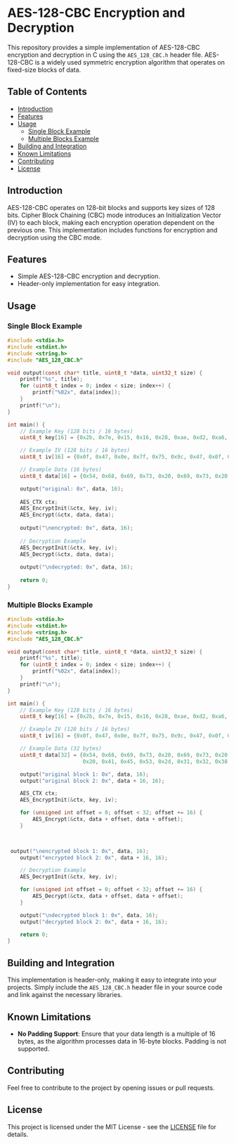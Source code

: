 # AES-128-CBC Encryption and Decryption

This repository provides a simple implementation of AES-128-CBC encryption and decryption in C using the `AES_128_CBC.h` header file. AES-128-CBC is a widely used symmetric encryption algorithm that operates on fixed-size blocks of data.

## Table of Contents

- [Introduction](#introduction)
- [Features](#features)
- [Usage](#usage)
  - [Single Block Example](#single-block-example)
  - [Multiple Blocks Example](#multiple-blocks-example)
- [Building and Integration](#building-and-integration)
- [Known Limitations](#known-limitations)
- [Contributing](#contributing)
- [License](#license)

## Introduction

AES-128-CBC operates on 128-bit blocks and supports key sizes of 128 bits. Cipher Block Chaining (CBC) mode introduces an Initialization Vector (IV) to each block, making each encryption operation dependent on the previous one. This implementation includes functions for encryption and decryption using the CBC mode.

## Features

- Simple AES-128-CBC encryption and decryption.
- Header-only implementation for easy integration.

## Usage

### Single Block Example

```c
#include <stdio.h>
#include <stdint.h>
#include <string.h>
#include "AES_128_CBC.h"

void output(const char* title, uint8_t *data, uint32_t size) {
    printf("%s", title);
    for (uint8_t index = 0; index < size; index++) {
        printf("%02x", data[index]);
    }
    printf("\n");
}

int main() {
    // Example Key (128 bits / 16 bytes)
    uint8_t key[16] = {0x2b, 0x7e, 0x15, 0x16, 0x28, 0xae, 0xd2, 0xa6, 0xab, 0xf7, 0x97, 0x99, 0x89, 0xcf, 0xab, 0x12};

    // Example IV (128 bits / 16 bytes)
    uint8_t iv[16] = {0x0f, 0x47, 0x0e, 0x7f, 0x75, 0x9c, 0x47, 0x0f, 0x42, 0xc6, 0xd3, 0x9c, 0xbc, 0x8e, 0x23, 0x25};

    // Example Data (16 bytes)
    uint8_t data[16] = {0x54, 0x68, 0x69, 0x73, 0x20, 0x69, 0x73, 0x20, 0x61, 0x20, 0x73, 0x69, 0x6d, 0x70, 0x6c, 0x65};

    output("original: 0x", data, 16);
    
    AES_CTX ctx;
    AES_EncryptInit(&ctx, key, iv);
    AES_Encrypt(&ctx, data, data);
    
    output("\nencrypted: 0x", data, 16);
    
    // Decryption Example
    AES_DecryptInit(&ctx, key, iv);
    AES_Decrypt(&ctx, data, data);
    
    output("\ndecrypted: 0x", data, 16);
    
    return 0;
}
```

### Multiple Blocks Example

```c
#include <stdio.h>
#include <stdint.h>
#include <string.h>
#include "AES_128_CBC.h"

void output(const char* title, uint8_t *data, uint32_t size) {
    printf("%s", title);
    for (uint8_t index = 0; index < size; index++) {
        printf("%02x", data[index]);
    }
    printf("\n");
}

int main() {
    // Example Key (128 bits / 16 bytes)
    uint8_t key[16] = {0x2b, 0x7e, 0x15, 0x16, 0x28, 0xae, 0xd2, 0xa6, 0xab, 0xf7, 0x97, 0x99, 0x89, 0xcf, 0xab, 0x12};

    // Example IV (128 bits / 16 bytes)
    uint8_t iv[16] = {0x0f, 0x47, 0x0e, 0x7f, 0x75, 0x9c, 0x47, 0x0f, 0x42, 0xc6, 0xd3, 0x9c, 0xbc, 0x8e, 0x23, 0x25};

    // Example Data (32 bytes)
    uint8_t data[32] = {0x54, 0x68, 0x69, 0x73, 0x20, 0x69, 0x73, 0x20, 0x61, 0x20, 0x73, 0x69, 0x6d, 0x70, 0x6c, 0x65,
                        0x20, 0x41, 0x45, 0x53, 0x2d, 0x31, 0x32, 0x38, 0x2d, 0x43, 0x42, 0x43, 0x20, 0x65, 0x78, 0x61};

    output("original block 1: 0x", data, 16);
    output("original block 2: 0x", data + 16, 16);

    AES_CTX ctx;
    AES_EncryptInit(&ctx, key, iv);

    for (unsigned int offset = 0; offset < 32; offset += 16) {
        AES_Encrypt(&ctx, data + offset, data + offset);
    }

   

 output("\nencrypted block 1: 0x", data, 16);
    output("encrypted block 2: 0x", data + 16, 16);

    // Decryption Example
    AES_DecryptInit(&ctx, key, iv);

    for (unsigned int offset = 0; offset < 32; offset += 16) {
        AES_Decrypt(&ctx, data + offset, data + offset);
    }

    output("\ndecrypted block 1: 0x", data, 16);
    output("decrypted block 2: 0x", data + 16, 16);

    return 0;
}
```

## Building and Integration

This implementation is header-only, making it easy to integrate into your projects. Simply include the `AES_128_CBC.h` header file in your source code and link against the necessary libraries.

## Known Limitations

- **No Padding Support**: Ensure that your data length is a multiple of 16 bytes, as the algorithm processes data in 16-byte blocks. Padding is not supported.

## Contributing

Feel free to contribute to the project by opening issues or pull requests.

## License

This project is licensed under the MIT License - see the [LICENSE](LICENSE) file for details.
